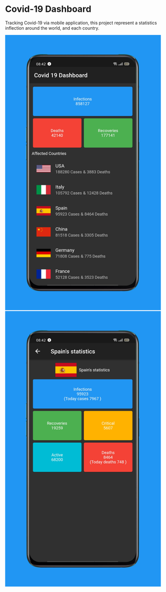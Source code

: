 # Covid-19 Dashboard

Tracking Covid-19 via mobile application, this project represent a statistics inflection around the world, and each country.

![](screenshots/1585705405521.png)
![](screenshots/1585705400540.png)
